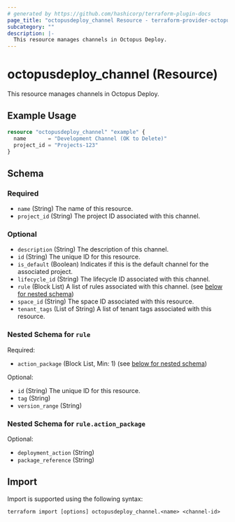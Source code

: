 ```yaml
---
# generated by https://github.com/hashicorp/terraform-plugin-docs
page_title: "octopusdeploy_channel Resource - terraform-provider-octopusdeploy"
subcategory: ""
description: |-
  This resource manages channels in Octopus Deploy.
---
```


# octopusdeploy_channel (Resource)

This resource manages channels in Octopus Deploy.

## Example Usage

```terraform
resource "octopusdeploy_channel" "example" {
  name       = "Development Channel (OK to Delete)"
  project_id = "Projects-123"
}
```

<!-- schema generated by tfplugindocs -->
## Schema

### Required

- `name` (String) The name of this resource.
- `project_id` (String) The project ID associated with this channel.

### Optional

- `description` (String) The description of this channel.
- `id` (String) The unique ID for this resource.
- `is_default` (Boolean) Indicates if this is the default channel for the associated project.
- `lifecycle_id` (String) The lifecycle ID associated with this channel.
- `rule` (Block List) A list of rules associated with this channel. (see [below for nested schema](#nestedblock--rule))
- `space_id` (String) The space ID associated with this resource.
- `tenant_tags` (List of String) A list of tenant tags associated with this resource.

<a id="nestedblock--rule"></a>
### Nested Schema for `rule`

Required:

- `action_package` (Block List, Min: 1) (see [below for nested schema](#nestedblock--rule--action_package))

Optional:

- `id` (String) The unique ID for this resource.
- `tag` (String)
- `version_range` (String)

<a id="nestedblock--rule--action_package"></a>
### Nested Schema for `rule.action_package`

Optional:

- `deployment_action` (String)
- `package_reference` (String)

## Import

Import is supported using the following syntax:

```shell
terraform import [options] octopusdeploy_channel.<name> <channel-id>
```
